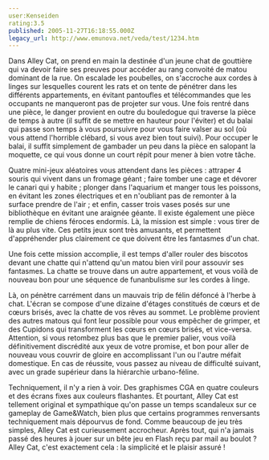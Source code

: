 ```yaml
---
user:Kenseiden
rating:3.5
published: 2005-11-27T16:18:55.000Z
legacy_url: http://www.emunova.net/veda/test/1234.htm
---
```

Dans Alley Cat, on prend en main la destinée d'un jeune chat de gouttière qui va devoir faire ses preuves pour accéder au rang convoité de matou dominant de la rue. On escalade les poubelles, on s'accroche aux cordes à linges sur lesquelles courent les rats et on tente de pénétrer dans les différents appartements, en évitant pantoufles et télécommandes que les occupants ne manqueront pas de projeter sur vous. Une fois rentré dans une pièce, le danger provient en outre du bouledogue qui traverse la pièce de temps à autre (il suffit de se mettre en hauteur pour l'éviter) et du balai qui passe son temps à vous poursuivre pour vous faire valser au sol (où vous attend l'horrible clébard, si vous avez bien tout suivi). Pour occuper le balai, il suffit simplement de gambader un peu dans la pièce en salopant la moquette, ce qui vous donne un court répit pour mener à bien votre tâche.  

  

Quatre mini-jeux aléatoires vous attendent dans les pièces : attraper 4 souris qui vivent dans un fromage géant ; faire tomber une cage et dévorer le canari qui y habite ; plonger dans l'aquarium et manger tous les poissons, en évitant les zones électriques et en n'oubliant pas de remonter à la surface prendre de l'air ; et enfin, casser trois vases posés sur une bibliothèque en évitant une araignée géante. Il existe également une pièce remplie de chiens féroces endormis. Là, la mission est simple : vous tirer de là au plus vite. Ces petits jeux sont très amusants, et permettent d'appréhender plus clairement ce que doivent être les fantasmes d'un chat.  

  

Une fois cette mission accomplie, il est temps d'aller rouler des biscotos devant une chatte qui n'attend qu'un matou bien viril pour assouvir ses fantasmes. La chatte se trouve dans un autre appartement, et vous voilà de nouveau bon pour une séquence de funanbulisme sur les cordes à linge.   

Là, on pénètre carrément dans un mauvais trip de félin défoncé à l'herbe à chat. L'écran se compose d'une dizaine d'étages constitués de cœurs et de cœurs brisés, avec la chatte de vos rêves au sommet. Le problème provient des autres matous qui font leur possible pour vous empêcher de grimper, et des Cupidons qui transforment les cœurs en cœurs brisés, et vice-versa. Attention, si vous retombez plus bas que le premier palier, vous voilà définitivement discrédité aux yeux de votre promise, et bon pour aller de nouveau vous couvrir de gloire en accomplissant l'un ou l'autre méfait domestique. En cas de réussite, vous passez au niveau de difficulté suivant, avec un grade supérieur dans la hiérarchie urbano-féline.  

  

  

Techniquement, il n'y a rien à voir. Des graphismes CGA en quatre couleurs et des écrans fixes aux couleurs flashantes. Et pourtant, Alley Cat est tellement original et sympathique qu'on passe un temps scandaleux sur ce gameplay de Game&Watch, bien plus que certains programmes renversants techniquement mais dépourvus de fond. Comme beaucoup de jeu très simples, Alley Cat est curieusement accrocheur. Après tout, qui n'a jamais passé des heures à jouer sur un bête jeu en Flash reçu par mail au boulot ? Alley Cat, c'est exactement cela : la simplicité et le plaisir assuré !